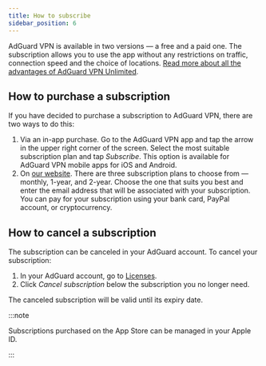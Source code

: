 ```yaml
---
title: How to subscribe
sidebar_position: 6
---
```


AdGuard VPN is available in two versions — a free and a paid one. The subscription allows you to use the app without any restrictions on traffic, connection speed and the choice of locations. [Read more about all the advantages of AdGuard VPN Unlimited](/general/free-vs-unlimited).

## How to purchase a subscription

If you have decided to purchase a subscription to AdGuard VPN, there are two ways to do this:

1. Via an in-app purchase. Go to the AdGuard VPN app and tap the arrow in the upper right corner of the screen. Select the most suitable subscription plan and tap *Subscribe*. This option is available for AdGuard VPN mobile apps for iOS and Android.
2. On [our website](https://adguard-vpn.com/license.html). There are three subscription plans to choose from — monthly, 1-year, and 2-year. Choose the one that suits you best and enter the email address that will be associated with your subscription. You can pay for your subscription using your bank card, PayPal account, or cryptocurrency.

## How to cancel a subscription

The subscription can be canceled in your AdGuard account. To cancel your subscription:

 1. In your AdGuard account, go to [Licenses](https://my.adguard.com/account/licenses).
 1. Click *Cancel subscription* below the subscription you no longer need.

The canceled subscription will be valid until its expiry date.

:::note

Subscriptions purchased on the App Store can be managed in your Apple ID.

:::
